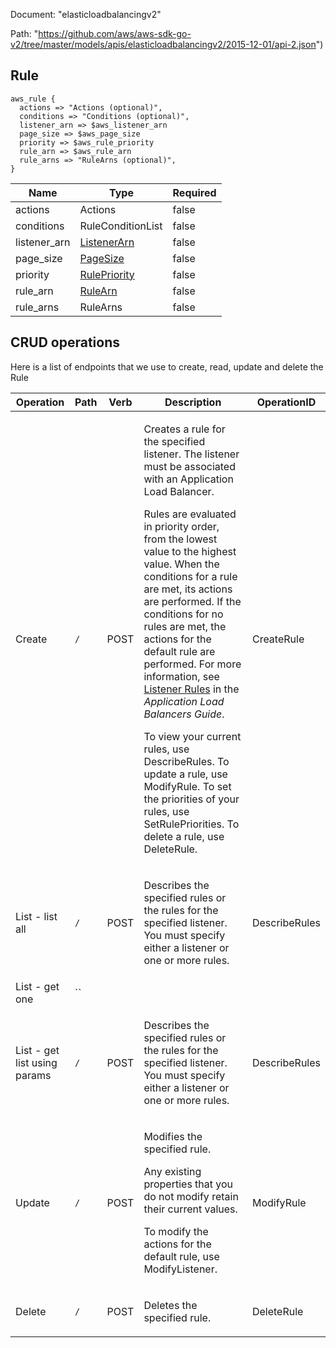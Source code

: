 Document: "elasticloadbalancingv2"


Path: "https://github.com/aws/aws-sdk-go-v2/tree/master/models/apis/elasticloadbalancingv2/2015-12-01/api-2.json")

## Rule



```puppet
aws_rule {
  actions => "Actions (optional)",
  conditions => "Conditions (optional)",
  listener_arn => $aws_listener_arn
  page_size => $aws_page_size
  priority => $aws_rule_priority
  rule_arn => $aws_rule_arn
  rule_arns => "RuleArns (optional)",
}
```

| Name        | Type           | Required       |
| ------------- | ------------- | ------------- |
|actions | Actions | false |
|conditions | RuleConditionList | false |
|listener_arn | [ListenerArn](https://docs.aws.amazon.com/sdk-for-ruby/v3/api/) | false |
|page_size | [PageSize](https://docs.aws.amazon.com/sdk-for-ruby/v3/api/) | false |
|priority | [RulePriority](https://docs.aws.amazon.com/sdk-for-ruby/v3/api/) | false |
|rule_arn | [RuleArn](https://docs.aws.amazon.com/sdk-for-ruby/v3/api/) | false |
|rule_arns | RuleArns | false |



## CRUD operations

Here is a list of endpoints that we use to create, read, update and delete the Rule

| Operation | Path | Verb | Description | OperationID |
| ------------- | ------------- | ------------- | ------------- | ------------- |
|Create|`/`|POST|<p>Creates a rule for the specified listener. The listener must be associated with an Application Load Balancer.</p> <p>Rules are evaluated in priority order, from the lowest value to the highest value. When the conditions for a rule are met, its actions are performed. If the conditions for no rules are met, the actions for the default rule are performed. For more information, see <a href="https://docs.aws.amazon.com/elasticloadbalancing/latest/application/load-balancer-listeners.html#listener-rules">Listener Rules</a> in the <i>Application Load Balancers Guide</i>.</p> <p>To view your current rules, use <a>DescribeRules</a>. To update a rule, use <a>ModifyRule</a>. To set the priorities of your rules, use <a>SetRulePriorities</a>. To delete a rule, use <a>DeleteRule</a>.</p>|CreateRule|
|List - list all|`/`|POST|<p>Describes the specified rules or the rules for the specified listener. You must specify either a listener or one or more rules.</p>|DescribeRules|
|List - get one|``||||
|List - get list using params|`/`|POST|<p>Describes the specified rules or the rules for the specified listener. You must specify either a listener or one or more rules.</p>|DescribeRules|
|Update|`/`|POST|<p>Modifies the specified rule.</p> <p>Any existing properties that you do not modify retain their current values.</p> <p>To modify the actions for the default rule, use <a>ModifyListener</a>.</p>|ModifyRule|
|Delete|`/`|POST|<p>Deletes the specified rule.</p>|DeleteRule|
